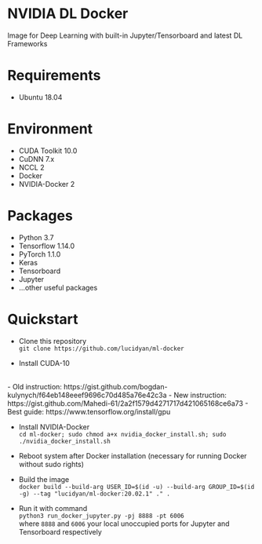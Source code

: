 # NVIDIA DL Docker
Image for Deep Learning with built-in Jupyter/Tensorboard and latest DL Frameworks

# Requirements
- Ubuntu 18.04

# Environment
- CUDA Toolkit 10.0
- CuDNN 7.x
- NCCL 2
- Docker
- NVIDIA-Docker 2

# Packages
- Python 3.7
- Tensorflow 1.14.0
- PyTorch 1.1.0
- Keras
- Tensorboard
- Jupyter
- ...other useful packages

# Quickstart
- Clone this repository
<br/>`git clone https://github.com/lucidyan/ml-docker`

- Install CUDA-10
<br/>
    - Old instruction: https://gist.github.com/bogdan-kulynych/f64eb148eeef9696c70d485a76e42c3a
    - New instruction: https://gist.github.com/Mahedi-61/2a2f1579d4271717d421065168ce6a73
    - Best guide: https://www.tensorflow.org/install/gpu

- Install NVIDIA-Docker
<br/>`cd ml-docker; sudo chmod a+x nvidia_docker_install.sh; sudo ./nvidia_docker_install.sh`

- Reboot system after Docker installation (necessary for running Docker without sudo rights)

- Build the image
<br/>`docker build --build-arg USER_ID=$(id -u) --build-arg GROUP_ID=$(id -g) --tag "lucidyan/ml-docker:20.02.1" ." .`

- Run it with command
<br/>`python3 run_docker_jupyter.py -pj 8888 -pt 6006`
<br/> where `8888` and `6006` your local unoccupied ports for Jupyter and Tensorboard respectively
